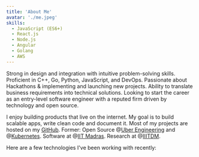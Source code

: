 ```yaml
---
title: 'About Me'
avatar: './me.jpeg'
skills:
  - JavaScript (ES6+)
  - React.js
  - Node.js
  - Angular
  - Golang
  - AWS
---
```


Strong in design and integration with intuitive problem-solving skills. Proficient in C++, Go, Python, JavaScript, and DevOps. Passionate about Hackathons & implementing and launching new projects. Ability to translate business requirements into technical solutions. Looking to start the career as an entry-level software engineer with a reputed firm driven by technology and open source.

I enjoy building products that live on the internet. My goal is to build scalable apps, write clean code and document it. Most of my projects are hosted on my [GitHub](https://github.com/Sai-Adarsh). Former: Open Source @[Uber Engineering](https://eng.uber.com/) and @[Kubernetes](https://www.cncf.io/). Software at @[IIT Madras](https://www.iitm.ac.in/). Research at @[IIITDM](https://www.iiitdm.ac.in/).

Here are a few technologies I've been working with recently: